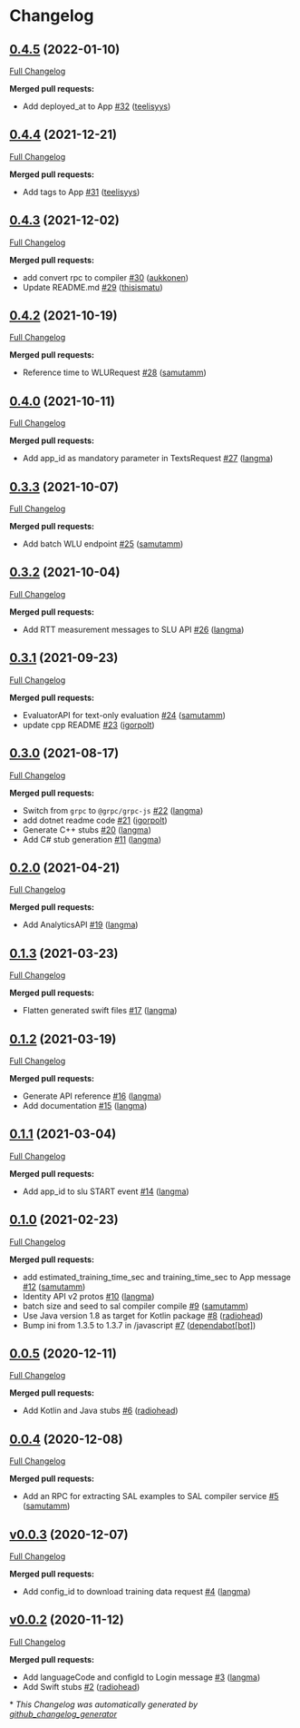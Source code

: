 # Changelog

## [0.4.5](https://github.com/speechly/api/tree/0.4.5) (2022-01-10)

[Full Changelog](https://github.com/speechly/api/compare/0.4.4...0.4.5)

**Merged pull requests:**

- Add deployed\_at to App [\#32](https://github.com/speechly/api/pull/32) ([teelisyys](https://github.com/teelisyys))

## [0.4.4](https://github.com/speechly/api/tree/0.4.4) (2021-12-21)

[Full Changelog](https://github.com/speechly/api/compare/0.4.3...0.4.4)

**Merged pull requests:**

- Add tags to App [\#31](https://github.com/speechly/api/pull/31) ([teelisyys](https://github.com/teelisyys))

## [0.4.3](https://github.com/speechly/api/tree/0.4.3) (2021-12-02)

[Full Changelog](https://github.com/speechly/api/compare/0.4.2...0.4.3)

**Merged pull requests:**

- add convert rpc to compiler [\#30](https://github.com/speechly/api/pull/30) ([aukkonen](https://github.com/aukkonen))
- Update README.md [\#29](https://github.com/speechly/api/pull/29) ([thisismatu](https://github.com/thisismatu))

## [0.4.2](https://github.com/speechly/api/tree/0.4.2) (2021-10-19)

[Full Changelog](https://github.com/speechly/api/compare/0.4.0...0.4.2)

**Merged pull requests:**

- Reference time to WLURequest [\#28](https://github.com/speechly/api/pull/28) ([samutamm](https://github.com/samutamm))

## [0.4.0](https://github.com/speechly/api/tree/0.4.0) (2021-10-11)

[Full Changelog](https://github.com/speechly/api/compare/0.3.3...0.4.0)

**Merged pull requests:**

- Add app\_id as mandatory parameter in TextsRequest [\#27](https://github.com/speechly/api/pull/27) ([langma](https://github.com/langma))

## [0.3.3](https://github.com/speechly/api/tree/0.3.3) (2021-10-07)

[Full Changelog](https://github.com/speechly/api/compare/0.3.2...0.3.3)

**Merged pull requests:**

- Add batch WLU endpoint [\#25](https://github.com/speechly/api/pull/25) ([samutamm](https://github.com/samutamm))

## [0.3.2](https://github.com/speechly/api/tree/0.3.2) (2021-10-04)

[Full Changelog](https://github.com/speechly/api/compare/0.3.1...0.3.2)

**Merged pull requests:**

- Add RTT measurement messages to SLU API [\#26](https://github.com/speechly/api/pull/26) ([langma](https://github.com/langma))

## [0.3.1](https://github.com/speechly/api/tree/0.3.1) (2021-09-23)

[Full Changelog](https://github.com/speechly/api/compare/0.3.0...0.3.1)

**Merged pull requests:**

- EvaluatorAPI for text-only evaluation [\#24](https://github.com/speechly/api/pull/24) ([samutamm](https://github.com/samutamm))
- update cpp README [\#23](https://github.com/speechly/api/pull/23) ([igorpolt](https://github.com/igorpolt))

## [0.3.0](https://github.com/speechly/api/tree/0.3.0) (2021-08-17)

[Full Changelog](https://github.com/speechly/api/compare/0.2.0...0.3.0)

**Merged pull requests:**

- Switch from `grpc` to `@grpc/grpc-js` [\#22](https://github.com/speechly/api/pull/22) ([langma](https://github.com/langma))
- add dotnet readme code [\#21](https://github.com/speechly/api/pull/21) ([igorpolt](https://github.com/igorpolt))
- Generate C++ stubs [\#20](https://github.com/speechly/api/pull/20) ([langma](https://github.com/langma))
- Add C\# stub generation [\#11](https://github.com/speechly/api/pull/11) ([langma](https://github.com/langma))

## [0.2.0](https://github.com/speechly/api/tree/0.2.0) (2021-04-21)

[Full Changelog](https://github.com/speechly/api/compare/0.1.3...0.2.0)

**Merged pull requests:**

- Add AnalyticsAPI [\#19](https://github.com/speechly/api/pull/19) ([langma](https://github.com/langma))

## [0.1.3](https://github.com/speechly/api/tree/0.1.3) (2021-03-23)

[Full Changelog](https://github.com/speechly/api/compare/0.1.2...0.1.3)

**Merged pull requests:**

- Flatten generated swift files [\#17](https://github.com/speechly/api/pull/17) ([langma](https://github.com/langma))

## [0.1.2](https://github.com/speechly/api/tree/0.1.2) (2021-03-19)

[Full Changelog](https://github.com/speechly/api/compare/0.1.1...0.1.2)

**Merged pull requests:**

- Generate API reference [\#16](https://github.com/speechly/api/pull/16) ([langma](https://github.com/langma))
- Add documentation [\#15](https://github.com/speechly/api/pull/15) ([langma](https://github.com/langma))

## [0.1.1](https://github.com/speechly/api/tree/0.1.1) (2021-03-04)

[Full Changelog](https://github.com/speechly/api/compare/0.1.0...0.1.1)

**Merged pull requests:**

- Add app\_id to slu START event [\#14](https://github.com/speechly/api/pull/14) ([langma](https://github.com/langma))

## [0.1.0](https://github.com/speechly/api/tree/0.1.0) (2021-02-23)

[Full Changelog](https://github.com/speechly/api/compare/0.0.5...0.1.0)

**Merged pull requests:**

- add estimated\_training\_time\_sec and training\_time\_sec to App message [\#12](https://github.com/speechly/api/pull/12) ([samutamm](https://github.com/samutamm))
- Identity API v2 protos [\#10](https://github.com/speechly/api/pull/10) ([langma](https://github.com/langma))
- batch size and seed to sal compiler compile [\#9](https://github.com/speechly/api/pull/9) ([samutamm](https://github.com/samutamm))
- Use Java version 1.8 as target for Kotlin package [\#8](https://github.com/speechly/api/pull/8) ([radiohead](https://github.com/radiohead))
- Bump ini from 1.3.5 to 1.3.7 in /javascript [\#7](https://github.com/speechly/api/pull/7) ([dependabot[bot]](https://github.com/apps/dependabot))

## [0.0.5](https://github.com/speechly/api/tree/0.0.5) (2020-12-11)

[Full Changelog](https://github.com/speechly/api/compare/0.0.4...0.0.5)

**Merged pull requests:**

- Add Kotlin and Java stubs [\#6](https://github.com/speechly/api/pull/6) ([radiohead](https://github.com/radiohead))

## [0.0.4](https://github.com/speechly/api/tree/0.0.4) (2020-12-08)

[Full Changelog](https://github.com/speechly/api/compare/v0.0.3...0.0.4)

**Merged pull requests:**

- Add an RPC for extracting SAL examples to SAL compiler service [\#5](https://github.com/speechly/api/pull/5) ([samutamm](https://github.com/samutamm))

## [v0.0.3](https://github.com/speechly/api/tree/v0.0.3) (2020-12-07)

[Full Changelog](https://github.com/speechly/api/compare/v0.0.2...v0.0.3)

**Merged pull requests:**

- Add config\_id to download training data request [\#4](https://github.com/speechly/api/pull/4) ([langma](https://github.com/langma))

## [v0.0.2](https://github.com/speechly/api/tree/v0.0.2) (2020-11-12)

[Full Changelog](https://github.com/speechly/api/compare/c18cf59b03e8cc472869a175ab74263ac207a9e4...v0.0.2)

**Merged pull requests:**

- Add languageCode and configId to Login message [\#3](https://github.com/speechly/api/pull/3) ([langma](https://github.com/langma))
- Add Swift stubs [\#2](https://github.com/speechly/api/pull/2) ([radiohead](https://github.com/radiohead))



\* *This Changelog was automatically generated by [github_changelog_generator](https://github.com/github-changelog-generator/github-changelog-generator)*
